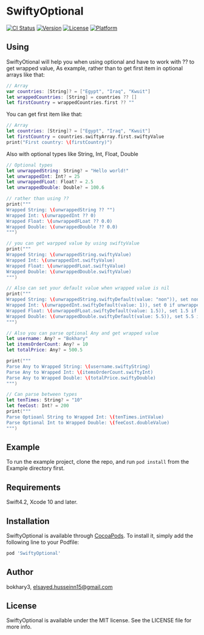 # SwiftyOptional

[![CI Status](https://img.shields.io/travis/bokhary3/SwiftyOptional.svg?style=flat)](https://travis-ci.org/bokhary3/SwiftyOptional)
[![Version](https://img.shields.io/cocoapods/v/SwiftyOptional.svg?style=flat)](https://cocoapods.org/pods/SwiftyOptional)
[![License](https://img.shields.io/cocoapods/l/SwiftyOptional.svg?style=flat)](https://cocoapods.org/pods/SwiftyOptional)
[![Platform](https://img.shields.io/cocoapods/p/SwiftyOptional.svg?style=flat)](https://cocoapods.org/pods/SwiftyOptional)

## Using
SwiftyOtional will help you when using optional and have to work with ?? to get wrapped value,
As example,  rather than to get first item in optional arrays like that: 

```swift
// Array
var countries: [String]? = ["Egypt", "Iraq", "Kwuit"]
let wrappedCountries: [String] = countries ?? []
let firstCountry = wrappedCountries.first ?? ""
```
You can get first item like that:
```swift
// Array
let countries: [String]? = ["Egypt", "Iraq", "Kwuit"]
let firstCountry = countries.swiftyArray.first.swiftyValue
print("First country: \(firstCountry)")
```

Also with optional types like String, Int, Float, Double
```swift
// Optional types
let unwrappedString: String? = "Hello world!"
let unwrappedInt: Int? = 25
let unwrappedFLoat: Float? = 2.5
let unwrappedDouble: Double? = 100.6

// rather than using ??
print("""
Wrapped String: \(unwrappedString ?? "")
Wrapped Int: \(unwrappedInt ?? 0)
Wrapped Float: \(unwrappedFLoat ?? 0.0)
Wrapped Double: \(unwrappedDouble ?? 0.0)
""")

// you can get warpped value by using swiftyValue
print("""
Wrapped String: \(unwrappedString.swiftyValue)
Wrapped Int: \(unwrappedInt.swiftyValue)
Wrapped Float: \(unwrappedFLoat.swiftyValue)
Wrapped Double: \(unwrappedDouble.swiftyValue)
""")

// Also can set your default value when wrapped value is nil
print("""
Wrapped String: \(unwrappedString.swiftyDefault(value: "non")), set non if unwrappedString is nil
Wrapped Int: \(unwrappedInt.swiftyDefault(value: 1)), set 0 if unwrappedInt is nil
Wrapped Float: \(unwrappedFLoat.swiftyDefault(value: 1.5)), set 1.5 if unwrappedFLoat is nil
Wrapped Double: \(unwrappedDouble.swiftyDefault(value: 5.5)), set 5.5 if unwrappedDouble is nil
""")

// Also you can parse optional Any and get wrapped value
let username: Any? = "Bokhary"
let itemsOrderCount: Any? = 10
let totalPrice: Any? = 500.5

print("""
Parse Any to Wrapped String: \(username.swiftyString)
Parse Any to Wrapped Int: \(itemsOrderCount.swiftyInt)
Parse Any to Wrapped Double: \(totalPrice.swiftyDouble)
""")

// Can parse between types
let tenTimes: String? = "10"
let feeCost: Int? = 200
print("""
Parse Optioanl String to Wrapped Int: \(tenTimes.intValue)
Parse Optional Int to Wrapped Double: \(feeCost.doubleValue)
""")

```

## Example
To run the example project, clone the repo, and run `pod install` from the Example directory first.

## Requirements
Swift4.2, Xcode 10 and later.

## Installation
SwiftyOptional is available through [CocoaPods](https://cocoapods.org). To install
it, simply add the following line to your Podfile:

```ruby
pod 'SwiftyOptional'
```

## Author

bokhary3, elsayed.husseinn15@gmail.com

## License

SwiftyOptional is available under the MIT license. See the LICENSE file for more info.
